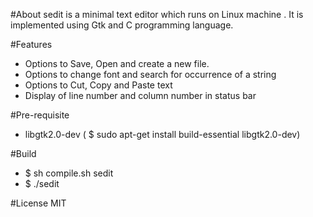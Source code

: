 #About
sedit is a minimal text editor which runs on Linux machine . It is implemented using Gtk and
C programming language.

#Features
* Options to Save, Open and create a new file.
* Options to change font and search for occurrence of a string
* Options to Cut, Copy and Paste text
* Display of line number and column number in status bar

#Pre-requisite
* libgtk2.0-dev ( $ sudo apt-get install build-essential libgtk2.0-dev)

#Build
* $ sh compile.sh sedit
* $ ./sedit

#License
MIT
